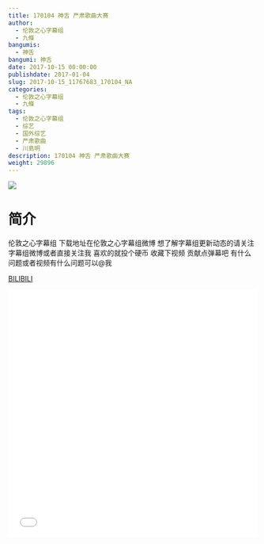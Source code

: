 ```yaml
---
title: 170104 神舌 严肃歌曲大赛
author: 
  - 伦敦之心字幕组
  - 九條
bangumis: 
  - 神舌
bangumi: 神舌
date: 2017-10-15 00:00:00
publishdate: 2017-01-04
slug: 2017-10-15_11767683_170104_NA
categories: 
  - 伦敦之心字幕组
  - 九條
tags: 
  - 伦敦之心字幕组
  - 综艺
  - 国外综艺
  - 严肃歌曲
  - 川島明
description: 170104 神舌 严肃歌曲大赛
weight: 29896
---
```


![](https://i.imgur.com/Wcwix1m.jpg)

# 简介  
伦敦之心字幕组
下载地址在伦敦之心字幕组微博 想了解字幕组更新动态的请关注字幕组微博或者直接关注我 喜欢的就投个硬币 收藏下视频 贡献点弹幕吧 有什么问题或者视频有什么问题可以@我

  [BILIBILI](https://www.bilibili.com/video/av11767683/)


  <iframe src="//www.bilibili.com/html/html5player.html?cid=19433044&aid=11767683" width="100%" height="500" frameborder="0" allowfullscreen="allowfullscreen"></iframe>
